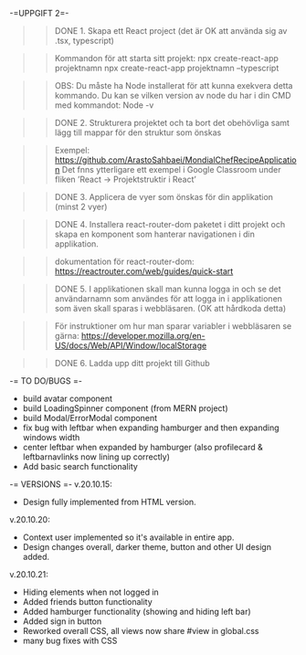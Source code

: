 -=UPPGIFT 2=-

> > DONE 1. Skapa ett React project (det är OK att använda sig av .tsx, typescript)

> > Kommandon för att starta sitt projekt:
> > npx create-react-app projektnamn
> > npx create-react-app projektnamn –typescript

> > OBS: Du måste ha Node installerat för att kunna exekvera detta kommando.
> > Du kan se vilken version av node du har i din CMD med kommandot: Node -v

> > DONE 2. Strukturera projektet och ta bort det obehövliga samt lägg till mappar för den struktur som önskas

> > Exempel: https://github.com/ArastoSahbaei/MondialChefRecipeApplication
> > Det fnns ytterligare ett exempel i Google Classroom under fliken ’React -> Projektstruktir i React’

> > DONE 3. Applicera de vyer som önskas för din applikation (minst 2 vyer)

> > DONE 4. Installera react-router-dom paketet i ditt projekt och skapa en komponent som hanterar navigationen i din applikation.

> > dokumentation för react-router-dom: https://reactrouter.com/web/guides/quick-start

> > DONE 5. I applikationen skall man kunna logga in och se det användarnamn som användes för att logga in i applikationen som även skall sparas i webbläsaren. (OK att hårdkoda detta)

> > För instruktioner om hur man sparar variabler i webbläsaren se gärna:
> > https://developer.mozilla.org/en-US/docs/Web/API/Window/localStorage

> > DONE 6. Ladda upp ditt projekt till Github

-= TO DO/BUGS =-

- build avatar component
- build LoadingSpinner component (from MERN project)
- build Modal/ErrorModal component
- fix bug with leftbar when expanding hamburger and then expanding windows width
- center leftbar when expanded by hamburger (also profilecard & leftbarnavlinks now lining up correctly)
- Add basic search functionality

-= VERSIONS =-
v.20.10.15:

- Design fully implemented from HTML version.

v.20.10.20:

- Context user implemented so it's available in entire app.
- Design changes overall, darker theme, button and other UI design added.

v.20.10.21:

- Hiding elements when not logged in
- Added friends button functionality
- Added hamburger functionality (showing and hiding left bar)
- Added sign in button
- Reworked overall CSS, all views now share #view in global.css
- many bug fixes with CSS
